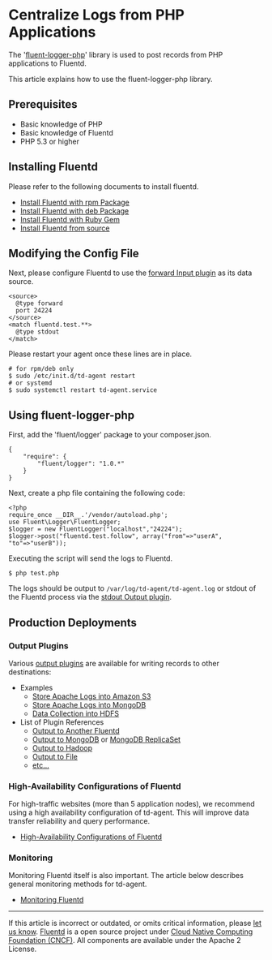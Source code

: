 # Centralize Logs from PHP Applications

The '[fluent-logger-php](http://github.com/fluent/fluent-logger-php)'
library is used to post records from PHP applications to Fluentd.

This article explains how to use the fluent-logger-php library.


## Prerequisites

-   Basic knowledge of PHP
-   Basic knowledge of Fluentd
-   PHP 5.3 or higher


## Installing Fluentd

Please refer to the following documents to install fluentd.

-   [Install Fluentd with rpm Package](/install/install-by-rpm.md)
-   [Install Fluentd with deb Package](/install/install-by-deb.md)
-   [Install Fluentd with Ruby Gem](/install/install-by-gem.md)
-   [Install Fluentd from source](/install/install-from-source.md)


## Modifying the Config File

Next, please configure Fluentd to use the [forward Input plugin](/plugins/input/forward.md) as its data source.

```
<source>
  @type forward
  port 24224
</source>
<match fluentd.test.**>
  @type stdout
</match>
```

Please restart your agent once these lines are in place.

```
# for rpm/deb only
$ sudo /etc/init.d/td-agent restart
# or systemd
$ sudo systemctl restart td-agent.service
```


## Using fluent-logger-php

First, add the 'fluent/logger' package to your composer.json.

```
{
    "require": {
        "fluent/logger": "1.0.*"
    }
}
```

Next, create a php file containing the following code:

```
<?php
require_once __DIR__.'/vendor/autoload.php';
use Fluent\Logger\FluentLogger;
$logger = new FluentLogger("localhost","24224");
$logger->post("fluentd.test.follow", array("from"=>"userA", "to"=>"userB"));
```

Executing the script will send the logs to Fluentd.

```
$ php test.php
```

The logs should be output to `/var/log/td-agent/td-agent.log` or stdout
of the Fluentd process via the [stdout Output plugin](/plugins/output/stdout.md).


## Production Deployments


### Output Plugins

Various [output plugins](/plugins/output/README.md) are available for
writing records to other destinations:

-   Examples
    -   [Store Apache Logs into Amazon S3](/guides/apache-to-s3.md)
    -   [Store Apache Logs into MongoDB](/guides/apache-to-mongodb.md)
    -   [Data Collection into HDFS](/guides/http-to-hdfs.md)
-   List of Plugin References
    -   [Output to Another Fluentd](/plugins/output/forward.md)
    -   [Output to MongoDB](/plugins/output/mongo.md) or [MongoDB ReplicaSet](/plugins/output/mongo_replset.md)
    -   [Output to Hadoop](/plugins/output/webhdfs.md)
    -   [Output to File](/plugins/output/file.md)
    -   [etc...](http://fluentd.org/plugin/)


### High-Availability Configurations of Fluentd

For high-traffic websites (more than 5 application nodes), we recommend
using a high availability configuration of td-agent. This will improve
data transfer reliability and query performance.

-   [High-Availability Configurations of Fluentd](/deployment/high-availability.md)


### Monitoring

Monitoring Fluentd itself is also important. The article below describes
general monitoring methods for td-agent.

-   [Monitoring Fluentd](/deployment/monitoring.md)


------------------------------------------------------------------------

If this article is incorrect or outdated, or omits critical information, please [let us know](https://github.com/fluent/fluentd-docs/issues?state=open).
[Fluentd](http://www.fluentd.org/) is a open source project under [Cloud Native Computing Foundation (CNCF)](https://cncf.io/). All components are available under the Apache 2 License.
